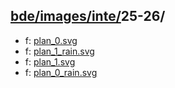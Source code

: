 ## [bde/images/inte/](https://data.bde-pps.fr/bde/images/inte/)25-26/

- f: [plan_0.svg](https://data.bde-pps.fr/bde/images/inte/25-26/plan_0.svg)
- f: [plan_1_rain.svg](https://data.bde-pps.fr/bde/images/inte/25-26/plan_1_rain.svg)
- f: [plan_1.svg](https://data.bde-pps.fr/bde/images/inte/25-26/plan_1.svg)
- f: [plan_0_rain.svg](https://data.bde-pps.fr/bde/images/inte/25-26/plan_0_rain.svg)
